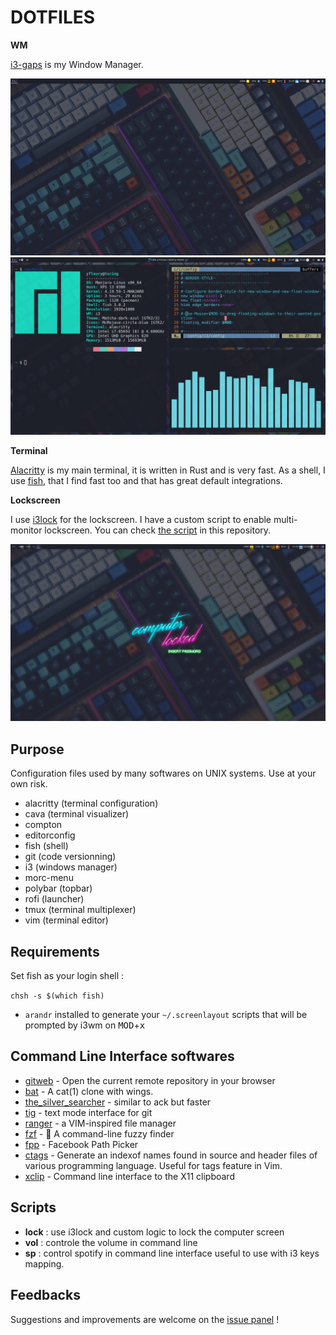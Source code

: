 # DOTFILES

**WM**

[i3-gaps](https://github.com/Airblader/i3) is my Window Manager.

![Clean](./screenshots/clean.png)
![Dirty](./screenshots/dirty.png)

**Terminal**

[Alacritty](https://github.com/alacritty/alacritty) is my main terminal, it is written in Rust and is very fast. As a
shell, I use [fish](https://github.com/fish-shell/fish-shell), that I find fast too and that has great default integrations.

**Lockscreen**

I use [i3lock](https://github.com/i3/i3lock) for the lockscreen. I have a custom script to enable multi-monitor
lockscreen. You can check [the script](./scripts/lock) in this repository.

![Lock sreen](./screenshots/lockscreen.png)

## Purpose

Configuration files used by many softwares on UNIX systems. Use at your own
risk.

- alacritty (terminal configuration)
- cava (terminal visualizer)
- compton
- editorconfig
- fish (shell)
- git (code versionning)
- i3 (windows manager)
- morc-menu
- polybar (topbar)
- rofi (launcher)
- tmux (terminal multiplexer)
- vim (terminal editor)

## Requirements

Set fish as your login shell :

`chsh -s $(which fish)`

- `arandr` installed to generate your `~/.screenlayout` scripts that will be
  prompted by i3wm on <kbd>MOD</kbd>+<kbd>x</kbd>

## Command Line Interface softwares

- [gitweb](https://github.com/yoannfleurydev/gitweb) - Open the current remote repository in your browser
- [bat](https://github.com/sharkdp/bat) - A cat(1) clone with wings. 
- [the\_silver\_searcher](https://github.com/ggreer/the_silver_searcher) -
  similar to ack but faster
- [tig](https://github.com/jonas/tig) - text mode interface for git
- [ranger](https://github.com/ranger/ranger) - a VIM-inspired file manager
- [fzf](https://github.com/junegunn/fzf) - 🌸 A command-line fuzzy finder
- [fpp](https://github.com/facebook/PathPicker) - Facebook Path Picker
- [ctags](http://ctags.sourceforge.net/) - Generate an indexof names found in
  source and header files of various programming language. Useful for tags
  feature in Vim.
- [xclip](https://github.com/astrand/xclip) - Command line interface to the X11
  clipboard

## Scripts

- **lock** : use i3lock and custom logic to lock the computer screen
- **vol** : controle the volume in command line
- **sp** : control spotify in command line interface useful to use with i3 keys
  mapping.

## Feedbacks

Suggestions and improvements are welcome on the
[issue panel](https://github.com/yoannfleurydev/dotfiles/issues/new) !
